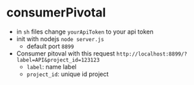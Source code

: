 # consumerPivotal

- in `sh` files change `yourApiToken` to your api token
- init with nodejs `node server.js`
    -   default port `8899`
- Consumer pitoval with this request `http://localhost:8899/?label=API&project_id=123123`
    - `label`: name label
    - `project_id`: unique id project
